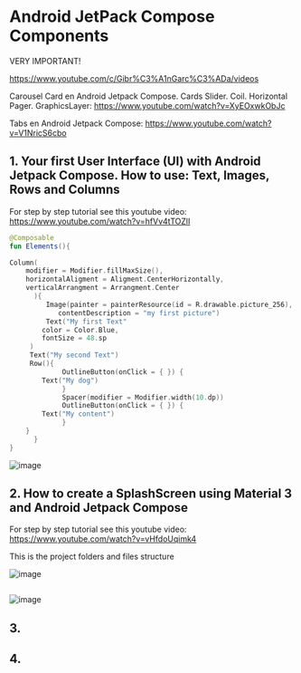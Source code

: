 # Android JetPack Compose Components

VERY IMPORTANT!

https://www.youtube.com/c/Gibr%C3%A1nGarc%C3%ADa/videos

Carousel Card en Android Jetpack Compose. Cards Slider. Coil. Horizontal Pager. GraphicsLayer: https://www.youtube.com/watch?v=XyEOxwkObJc

Tabs en Android Jetpack Compose: https://www.youtube.com/watch?v=V1NricS6cbo

## 1. Your first User Interface (UI) with Android Jetpack Compose. How to use: Text, Images, Rows and Columns

For step by step tutorial see this youtube video: https://www.youtube.com/watch?v=hfVv4tTOZlI

```kotlin
@Composable
fun Elements(){

Column(
	modifier = Modifier.fillMaxSize(),
	horizontalAligment = Aligment.CenterHorizontally,
	verticalArrangment = Arrangment.Center
      ){
         Image(painter = painterResource(id = R.drawable.picture_256),
            contentDescription = "my first picture")
         Text("My first Text"
	    color = Color.Blue,
	    fontSize = 48.sp	
	 )
	 Text("My second Text")
	 Row(){
             OutlineButton(onClick = { }) {
		Text("My dog")
             }
             Spacer(modifier = Modifier.width(10.dp))
             OutlineButton(onClick = { }) {
		Text("My content")
             }
	}
      }
}
```

![image](https://github.com/luiscoco/Android_Kotlin_lesson6_SomeCompoents/assets/32194879/52809ac2-282b-44d8-8542-1c15cf188d92)

## 2. How to create a SplashScreen using Material 3 and Android Jetpack Compose

For step by step tutorial see this youtube video: https://www.youtube.com/watch?v=vHfdoUqimk4

This is the project folders and files structure

![image](https://github.com/luiscoco/Android_Kotlin_lesson6_SomeCompoents/assets/32194879/366c6208-06ed-49fd-a91d-f14e1891a6b8)

```kotlin

```

![image](https://github.com/luiscoco/Android_Kotlin_lesson6_SomeCompoents/assets/32194879/3ff79df9-a297-4e9d-ae34-91886b973319)


## 3. 



## 4. 


